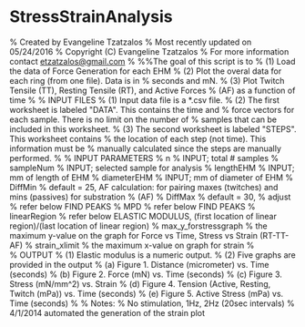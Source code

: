 # StressStrainAnalysis

% Created by Evangeline Tzatzalos
% Most recently updated on 05/24/2016
% Copyright (C) Evangeline Tzatzalos
% For more information contact etzatzalos@gmail.com
%
%%The goal of this script is to 
%   (1) Load the data of Force Generation for each EHM
%   (2) Plot the overal data for each ring (from one file). Data is in
%       seconds and mN.
%   (3) Plot Twitch Tensile (TT), Resting Tensile (RT), and Active Forces
%       (AF) as a function of time
%
% INPUT FILES
%   (1) Input data file is a *.csv file.
%   (2) The first worksheet is labeled "DATA". This contains the time and
%       force vectors for each sample.  There is no limit on the number of
%       samples that can be included in this worksheet.
%   (3) The second worksheet is labeled "STEPS". This worksheet contains
%       the location of each step (not time).  This information must be
%       manually calculated since the steps are manually performed.
%
% INPUT PARAMETERS
% n                                % INPUT; total # samples
% sampleNum                        % INPUT; selected sample for analysis
% lengthEHM                        % INPUT; mm of length of EHM
% diameterEHM                      % INPUT; mm of diameter of EHM
% DiffMin                          % default = 25, AF calculation: for pairing maxes (twitches) and mins (passives) for substration 
%                                   (AF)
% DiffMax                          % default = 30,
% adjust                           % refer below FIND PEAKS
% MPD                              % refer below FIND PEAKS
% linearRegion                     % refer below ELASTIC MODULUS, (first location of linear region)/(last location of linear region)
% max_y_forstressgraph             % the maximum y-value on the graph for Force vs Time, Stress vs Strain (RT-TT-AF)
% strain_xlimit                    % the maximum x-value on graph for strain
%  
% OUTPUT
%   (1) Elastic modulus is a numeric output.
%   (2) Five graphs are provided in the output
%       (a) Figure 1. Distance (micrometer) vs. Time (seconds)
%       (b) Figure 2. Force (mN) vs. Time (seconds)
%       (c) Figure 3. Stress (mN/mm^2) vs. Strain 
%       (d) Figure 4. Tension (Active, Resting, Twitch (mPa)) vs. Time (seconds)
%       (e) Figure 5. Active Stress (mPa) vs. Time (seconds)
%
% Notes: 
% No stimulation, 1Hz, 2Hz (20sec intervals)
% 4/1/2014 automated the generation of the strain plot
